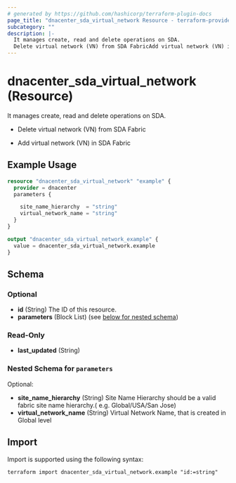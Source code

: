 ```yaml
---
# generated by https://github.com/hashicorp/terraform-plugin-docs
page_title: "dnacenter_sda_virtual_network Resource - terraform-provider-dnacenter"
subcategory: ""
description: |-
  It manages create, read and delete operations on SDA.
  Delete virtual network (VN) from SDA FabricAdd virtual network (VN) in SDA Fabric
---
```


# dnacenter_sda_virtual_network (Resource)

It manages create, read and delete operations on SDA.

- Delete virtual network (VN) from SDA Fabric

- Add virtual network (VN) in SDA Fabric

## Example Usage

```terraform
resource "dnacenter_sda_virtual_network" "example" {
  provider = dnacenter
  parameters {

    site_name_hierarchy  = "string"
    virtual_network_name = "string"
  }
}

output "dnacenter_sda_virtual_network_example" {
  value = dnacenter_sda_virtual_network.example
}
```

<!-- schema generated by tfplugindocs -->
## Schema

### Optional

- **id** (String) The ID of this resource.
- **parameters** (Block List) (see [below for nested schema](#nestedblock--parameters))

### Read-Only

- **last_updated** (String)

<a id="nestedblock--parameters"></a>
### Nested Schema for `parameters`

Optional:

- **site_name_hierarchy** (String) Site Name Hierarchy should be a valid fabric site name hierarchy.( e.g. Global/USA/San Jose)
- **virtual_network_name** (String) Virtual Network Name, that is created in Global level

## Import

Import is supported using the following syntax:

```shell
terraform import dnacenter_sda_virtual_network.example "id:=string"
```
